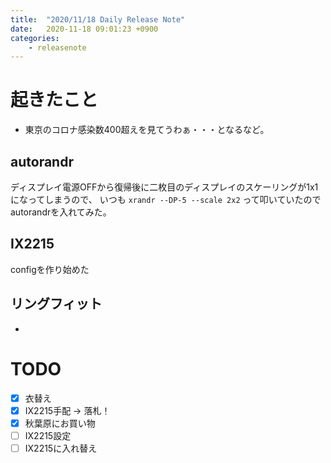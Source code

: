 ```yaml
---
title:  "2020/11/18 Daily Release Note"
date:   2020-11-18 09:01:23 +0900
categories:
    - releasenote
---
```

# 起きたこと

* 東京のコロナ感染数400超えを見てうわぁ・・・となるなど。

## autorandr

ディスプレイ電源OFFから復帰後に二枚目のディスプレイのスケーリングが1x1になってしまうので、
いつも `xrandr --DP-5 --scale 2x2` って叩いていたのでautorandrを入れてみた。

## IX2215

configを作り始めた

## リングフィット

* 

# TODO 

- [x] 衣替え
- [X] IX2215手配 -> 落札！
- [x] 秋葉原にお買い物
- [ ] IX2215設定
- [ ] IX2215に入れ替え
